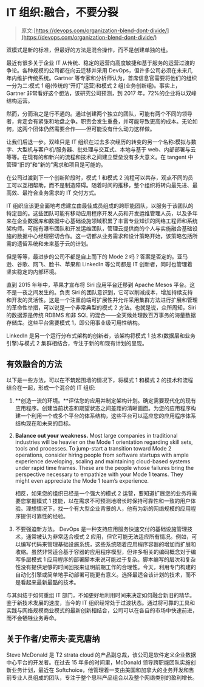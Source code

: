 # IT 组织:融合，不要分裂

> 原文:[https://devops.com/organization-blend-dont-divide/](https://devops.com/organization-blend-dont-divide/)

双模式是新的标准，但最好的方法是混合操作，而不是创建单独的组。

最近有很多关于企业 IT 从传统、稳定的运营向高度敏捷和基于服务的运营过渡的争论。各种规模的公司都在向云迁移并采用 DevOps，但许多公司必须在未来几年内维护传统系统。Gartner 等专家和分析师认为，首席信息官需要将他们的组织一分为二:模式 1 组(传统的“开灯”运营)和模式 2 组(业务创新组)。事实上，Gartner 非常看好这个想法，该研究公司预测，到 2017 年，72%的企业将以双峰结构运营。

然而，分而治之是行不通的。通过创建两个独立的团队，可能有两个不同的领导者，肯定会有紧张和地盘之争。职责会发生重叠，并可能导致更高的成本。无论如何，这两个团体仍然需要合作——但可能没有什么动力这样做。

让我们后退一步。双峰只是 IT 组织在过去多次经历的转变的另一个名称:模拟与数字、大型机与客户机/服务器、批处理与交互式、本地与基于 web、内部部署与云等等。在现有的和新兴的流程和技术之间建立壁垒没有多大意义。在 tangent 中管理“旧的”和“新的”需求和项目是可能的。

在公司过渡到下一个创新阶段时，模式 1 和模式 2 流程可以共存，观点不同的员工可以互相帮助，而不是制造障碍。随着时间的推移，整个组织将转向最先进、最高效、最符合业务需求的 IT 交付方式。

IT 组织应该更全面地考虑建立由最佳成员组成的跨职能团队，以服务于该团队的特定目的。这些团队可能有移动应用程序开发人员和开发运维管理人员，以及多年来在企业数据库和数据中心基础设施领域积累了丰富专业知识的网络工程师和系统架构师。可能有瀑布团队和开发运维团队，管理云提供商的个人与实施融合基础设施的数据中心经理密切合作。这一切都从业务需求和设计策略开始，该策略包括所需的遗留系统和未来基于云的计划。

但是等等，最进步的公司不都是自上而下的 Mode 2 吗？答案是否定的。亚马逊、谷歌、网飞、脸书、苹果和 LinkedIn 等公司都是 IT 创新者，同时也管理着坚实稳定的内部环境。

直到 2015 年年中，苹果才宣布将 Siri 应用平台迁移到 Apache Mesos 平台。这不是一夜之间发生的。负责 Siri 的团队意识到，它可以削减成本，增加持续支持和开发的灵活性。这是一个注重前端可扩展性并允许采用集群方法进行扩展和管理的革命性举措，可以说是一个非常典型的模式 2 方法。也就是说，众所周知，Siri 的数据源是传统 RDBMS 和非 SQL 的混合——全天候处理数百万事务的海量数据存储库。这些平台需要模式 1，即公用事业级可用性结构。

LinkedIn 是另一个运行分布式架构的创新者，该架构将模式 1 技术(数据层和业务引擎)与模式 2 集群相结合，专注于新的和现有计划的呈现。

## 有效融合的方法

以下是一些方法，可以在不筑起围墙的情况下，将模式 1 和模式 2 的技术和流程结合在一起，形成一个混合的 IT 组织:

1.  **创造一流的环境。**评估您的应用并制定架构计划。确定需要现代化的现有应用程序。创建当前状态和期望状态之间差距的清晰画面。为您的应用程序构建一个利用一个或多个平台的体系结构，这些平台可以适应您的应用程序体系结构现在和未来的目标。
2.  **Balance out your weakness.** Most large companies in traditional industries will be heavier on the Mode 1 orientation regarding skill sets, tools and processes. To jump-start a transition toward Mode 2 operations, consider hiring people from software startups with ample experience developing, scaling and maintaining cloud-based systems under rapid time frames. These are the people whose failures bring the perspective necessary to empathize with your Mode 1 teams. They might even appreciate the Mode 1 team’s experience.

    相反，如果您的组织已经是一个强大的模式 2 运营，要知道扩展您的业务将需要您掌握模式 1 技能，以在需求不可预测地增长时保持可靠性和一致的用户体验。理想情况下，找一个有大型企业背景的人，他有为新的网络规模的应用程序提供可靠性的经验。

3.  不要强迫新方法。 DevOps 是一种支持应用服务快速交付的基础设施管理技术，通常被认为非常适合模式 2 应用，但它可能无法适应所有情况。例如，可以编写代码来管理基础设施系统，这些系统随着应用程序容器的增加而扩展和收缩。虽然非常适合基于容器的应用程序模型，但许多相关的编码概念对于编写多层模式 1 应用程序的部署脚本来说可能过于复杂。脚本编写的层次和复杂性没有提供足够的时间回报来证明前期工作的合理性。今天，利用专门构建的自动化引擎或简单地手动部署可能更有意义。选择最适合该计划的技术，而不是看起来最新最酷的技术。

与其纠结于如何重组 IT 部门，不如更好地利用时间来决定如何融合新旧的精华。鉴于新技术发展的速度，当今的 IT 组织经常处于过渡状态。通过将可靠的工具和实践与网络规模商业模式的最新创新相结合，公司可以在各自的市场中快速前进，而不会牺牲业务寿命。

## 关于作者/史蒂夫·麦克唐纳

Steve McDonald 是 T2 strata cloud 的产品副总裁，该公司是软件定义企业数据中心平台的开发者。在过去 15 年多的时间里，McDonald 领导跨职能团队实施创新业务计划，最近在 Softchoice，他管理着一支由美国和加拿大的业务开发和售前专业人员组成的团队，专注于整个思科产品组合以及整个网络类别的盈利增长。